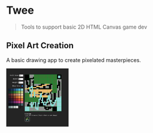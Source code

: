 # Twee

> Tools to support basic 2D HTML Canvas game dev

## Pixel Art Creation

A basic drawing app to create pixelated masterpieces.

<img src="./readme/pixel-editor.png" alt="Screenshot of pixel editor" width="33%"/>
